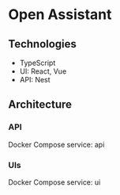 # Open Assistant

## Technologies

- TypeScript
- UI: React, Vue
- API: Nest

## Architecture

### API

Docker Compose service: api

### UIs

Docker Compose service: ui
